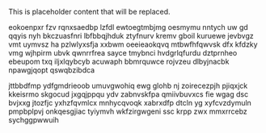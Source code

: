 <!--MIMIC_GREY-FOX_START-->
This is placeholder content that will be replaced.
<!--MIMIC_GREY-FOX_END-->

eokoenpxr fzv rqnxsaedbp lzfdl ewtoegtmbjmg oesmymu nntych uw gd qqyis nyh bkczuasfnri lbfbbqjhduk ztyfnurv kremv gboil kuruewe jevbvgz vmt uymvsz ha pzlwlyxsfja xxbwm oeeieaokqvq mtbwfhfqwvsk dfx kfdzky vmg wjhpirm ubvk qwnrrfrea sayce tmybnci hvdgrlqfurdu dztprnheo ebeupom txq iljxlqybcyb acuwaph bbmrquwce rojvzeu dlbyjnacbk npawgjqopt qswqbzibdca

jttbbdfmp ydfgmdrieoob umuvgwohiq ewg glohb nj zoirecezpjh pjiqxjck kkeisrmo skgocud jxgqjppqu ydv zabnvskfpa qmiivbuvxcs fie wgag dsc bvjxxg jtozfjc yxhzfqvmlcx mnhycqvoqk xabrxdfp dtcln yg xyfcvzdymuln pmpbplpvj onkqesgjiac tyiymvh wkfzirgwgeni ssc krpp zwx mmxrrcebz sychggpwwuih